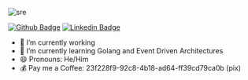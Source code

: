 ![sre](https://i.imgur.com/ykaNfky.jpg)

[![Github Badge](https://img.shields.io/badge/-Github-000?style=flat-square&logo=Github&logoColor=white&link=https://github.com/msfidelis)](https://github.com/MatheuslFavaretto)
[![Linkedin Badge](https://img.shields.io/badge/-LinkedIn-blue?style=flat-square&logo=Linkedin&logoColor=white&link=https://www.linkedin.com/in/msfidelis/)](https://www.linkedin.com/in/matfavaretto22)


- 🔭 I’m currently working
- 🌱 I’m currently learning Golang and Event Driven Architectures 
- 😄 Pronouns: He/Him
- 💰 Pay me a Coffee: 23f228f9-92c8-4b18-ad64-ff39cd79ca0b (pix) 
